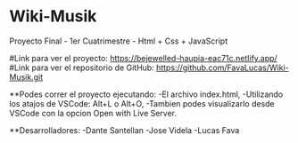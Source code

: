 # Wiki-Musik
Proyecto Final - 1er Cuatrimestre - Html + Css + JavaScript

#Link para ver el proyecto: https://bejewelled-haupia-eac71c.netlify.app/
#Link para ver el repositorio de GitHub: https://github.com/FavaLucas/Wiki-Musik.git

**Podes correr el proyecto ejecutando:
-El archivo index.html, 
-Utilizando los atajos de VSCode: Alt+L o Alt+O, 
-Tambien podes visualizarlo desde VSCode con la opcion Open with Live Server.


**Desarrolladores:
-Dante Santellan
-Jose Videla
-Lucas Fava

